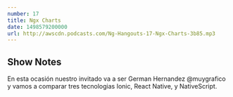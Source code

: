 ```yaml
---
number: 17
title: Ngx Charts
date: 1498579200000
url: http://awscdn.podcasts.com/Ng-Hangouts-17-Ngx-Charts-3b85.mp3
---
```


## Show Notes

En esta ocasión nuestro invitado va a ser  German Hernandez @muygrafico y vamos a comparar tres tecnologias Ionic, React Native, y NativeScript.
